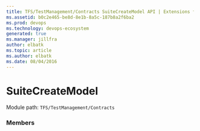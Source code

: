 ```yaml
---
title: TFS/TestManagement/Contracts SuiteCreateModel API | Extensions for Azure DevOps Services
ms.assetid: b0c2e465-be8d-8e1b-8a5c-187b8a2f6ba2
ms.prod: devops
ms.technology: devops-ecosystem
generated: true
ms.manager: jillfra
author: elbatk
ms.topic: article
ms.author: elbatk
ms.date: 08/04/2016
---
```


# SuiteCreateModel

Module path: `TFS/TestManagement/Contracts`


### Members

